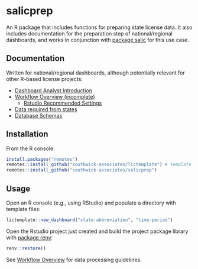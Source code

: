 # salicprep

An R package that includes functions for preparing state license data. It also includes documentation for the preparation step of national/regional dashboards, and works in conjunction with  [package salic](https://southwick-associates.github.io/salic/) for this use case.

## Documentation

Written for national/regional dashboards, although potentially relevant for other R-based license projects:

- [Dashboard Analyst Introduction](github_vignettes/dashboard-overview.md)
- [Workflow Overview (incomplete)](github_vignettes/workflow-overview.md)
    + [Rstudio Recommended Settings](github_vignettes/rstudio-settings.md)
- [Data required from states](github_vignettes/data-required.md)
- [Database Schemas](github_vignettes/data-schema.md)

## Installation

From the R console:

``` r
install.packages("remotes")
remotes::install_github("southwick-associates/lictemplate") # template workflow
remotes::install_github("southwick-associates/salicprep")
```
    
## Usage

Open an R console (e.g., using RStudio) and populate a directory with template files:

```r
lictemplate::new_dashboard("state-abbreviation", "time-period")
```

Open the Rstudio project just created and build the project package library with [package renv](https://rstudio.github.io/renv/index.html):

```r
renv::restore()
```

See [Workflow Overview](github_vignettes/workflow-overview.md) for data processing guidelines.
